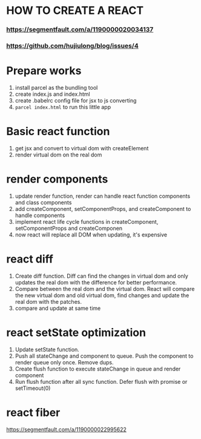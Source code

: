 # HOW TO CREATE A REACT

### https://segmentfault.com/a/1190000020034137
### https://github.com/hujiulong/blog/issues/4

# Prepare works
1. install parcel as the bundling tool 
2. create index.js and index.html
3. create .babelrc config file for jsx to js converting
4. `parcel index.html` to run this little app

# Basic react function
1. get jsx and convert to virtual dom with createElement
2. render virtual dom on the real dom

# render components
1. update render function, render can handle react function components and class components
2. add createComponent, setComponentProps, and createComponent to handle components
3. implement react life cycle functions in createComponent, setComponentProps and createComponen
4. now react will replace all DOM when updating, it's expensive

# react diff
1. Create diff function. Diff can find the changes in virtual dom and only updates the real dom with the difference for better performance.
2. Compare between the real dom and the virtual dom. React will compare the new virtual dom and old virtual dom, find changes and update the real dom with the patches.
3. compare and update at same time

# react setState optimization
1. Update setState function.
2. Push all stateChange and component to queue. Push the component to render queue only once. Remove dups.
3. Create flush function to execute stateChange in queue and render component
4. Run flush function after all sync function. Defer flush with promise or setTimeout(0)

# react fiber
https://segmentfault.com/a/1190000022995622

